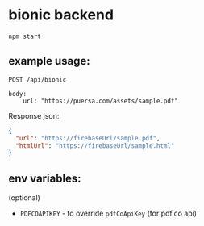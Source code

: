 # bionic backend

```
npm start
```

## example usage:

```
POST /api/bionic

body:
    url: "https://puersa.com/assets/sample.pdf"
```

Response json:

```json
{
  "url": "https://firebaseUrl/sample.pdf",
  "htmlUrl": "https://firebaseUrl/sample.html"
}
```

## env variables:

(optional)

- `PDFCOAPIKEY` - to override `pdfCoApiKey` (for pdf.co api)
